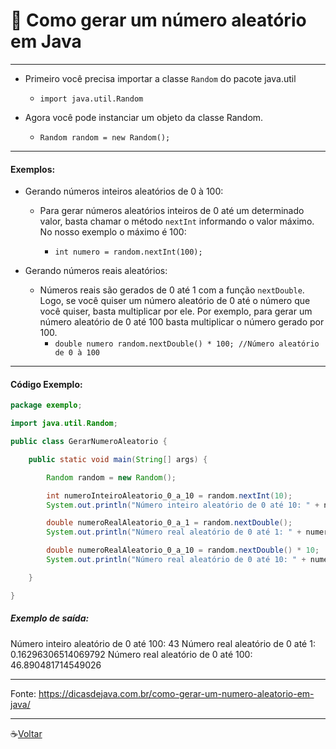 # :gem: Como gerar um número aleatório em Java

---

* Primeiro você precisa importar a classe `Random` do pacote java.util

   * `import java.util.Random`

* Agora você pode instanciar um objeto da classe Random.

   * `Random random = new Random();`

---

#### Exemplos:

* Gerando números inteiros aleatórios de 0 à 100:
   * Para gerar números aleatórios inteiros de 0 até um determinado valor, basta chamar o método `nextInt` informando o valor máximo. No nosso exemplo o máximo é 100:

      * `int numero = random.nextInt(100);`

* Gerando números reais aleatórios:
   * Números reais são gerados de 0 até 1 com a função `nextDouble`. Logo, se você quiser um número aleatório de 0 até o número que você quiser, basta multiplicar por ele.
    Por exemplo, para gerar um número aleatório de 0 até 100 basta multiplicar o número gerado por 100.
      * `double numero random.nextDouble() * 100; //Número aleatório de 0 à 100`

---
#### Código Exemplo:

```Java
package exemplo;

import java.util.Random;

public class GerarNumeroAleatorio {

    public static void main(String[] args) {

        Random random = new Random();

        int numeroInteiroAleatorio_0_a_10 = random.nextInt(10);
        System.out.println("Número inteiro aleatório de 0 até 10: " + numeroInteiroAleatorio_0_a_10);

        double numeroRealAleatorio_0_a_1 = random.nextDouble();
        System.out.println("Número real aleatório de 0 até 1: " + numeroRealAleatorio_0_a_1);

        double numeroRealAleatorio_0_a_10 = random.nextDouble() * 10;
        System.out.println("Número real aleatório de 0 até 10: " + numeroRealAleatorio_0_a_10);

    }

}
```

##### Exemplo de saída:
Número inteiro aleatório de 0 até 100: 43
Número real aleatório de 0 até 1: 0.16296306514069792
Número real aleatório de 0 até 100: 46.890481714549026

---

Fonte: https://dicasdejava.com.br/como-gerar-um-numero-aleatorio-em-java/

---

:coffee:[Voltar](https://github.com/Dev-HideyukiTakahashi/Programador-Essencial)




